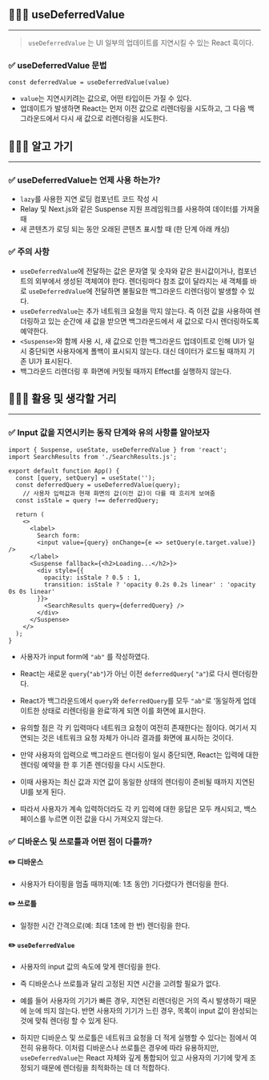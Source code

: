 ## 🧑🏻‍💻 useDeferredValue
---

> `useDeferredValue` 는 UI 일부의 업데이트를 지연시킬 수 있는 React 훅이다.

### ✅ useDeferredValue 문법

```tsx
const deferredValue = useDeferredValue(value)
```

- `value`는 지연시키려는 값으로, 어떤 타입이든 가질 수 있다.
- 업데이트가 발생하면 React는 먼저 이전 값으로 리렌더링을 시도하고, 그 다음 백그라운드에서 다시 새 값으로 리렌더링을 시도한다.

## 🧑🏻‍💻 알고 가기
---

### ✅ useDeferredValue는 언제 사용 하는가?

- `lazy`를 사용한 지연 로딩 컴포넌트 코드 작성 시
- Relay 및 Next.js와 같은 Suspense 지원 프레임워크를 사용하여 데이터를 가져올 때
- 새 콘텐츠가 로딩 되는 동안 오래된 콘텐츠 표시할 때 (한 단계 아래 캐싱)

### ✅ 주의 사항

- `useDeferredValue`에 전달하는 값은 문자열 및 숫자와 같은 원시값이거나, 컴포넌트의 외부에서 생성된 객체여야 한다. 렌더링마다 참조 값이 달라지는 새 객체를 바로 `useDeferredValue`에 전달하면 불필요한 백그라운드 리렌더링이 발생할 수 있다.
- `useDeferredValue`는 추가 네트워크 요청을 막지 않는다. 즉 이전 값을 사용하여 렌더링하고 있는 순간에 새 값을 받으면 백그라운드에서 새 값으로 다시 렌더링하도록 예약한다.
- `<Suspense>`와 함께 사용 시, 새 값으로 인한 백그라운드 업데이트로 인해 UI가 일시 중단되면 사용자에게 폴백이 표시되지 않는다. 대신 데이터가 로드될 때까지 기존 UI가 표시된다.
- 백그라운드 리렌더링 후 화면에 커밋될 때까지 Effect를 실행하지 않는다.

## 🧑🏻‍💻 활용 및 생각할 거리

---

### ✅ Input 값을 지연시키는 동작 단계와 유의 사항를 알아보자

```tsx
import { Suspense, useState, useDeferredValue } from 'react';
import SearchResults from './SearchResults.js';

export default function App() {
  const [query, setQuery] = useState('');
  const deferredQuery = useDeferredValue(query);
	// 사용자 입력값과 현재 화면의 값(이전 값)이 다를 때 흐리게 보여줌
  const isStale = query !== deferredQuery;
	
  return (
    <>
      <label>
        Search form:
        <input value={query} onChange={e => setQuery(e.target.value)} />
      </label>
      <Suspense fallback={<h2>Loading...</h2>}>
        <div style={{
          opacity: isStale ? 0.5 : 1,
          transition: isStale ? 'opacity 0.2s 0.2s linear' : 'opacity 0s 0s linear'
        }}>
          <SearchResults query={deferredQuery} />
        </div>
      </Suspense>
    </>
  );
}
```

- 사용자가 input form에 `"ab"` 를 작성하였다.
- React는 새로운 `query`(`"ab"`)가 아닌 이전 `deferredQuery`( `"a"`)로 다시 렌더링한다.
- React가 백그라운드에서 `query`와 `deferredQuery`를 모두 `"ab"`로 ‘동일하게 업데이트한 상태로 리렌더링을 완료’하게 되면 이를 화면에 표시한다.
    
    
- 유의할 점은 각 키 입력마다 네트워크 요청이 여전히 존재한다는 점이다. 여기서 지연되는 것은 네트워크 요청 자체가 아니라 결과를 화면에 표시하는 것이다.
- 만약 사용자의 입력으로 백그라운드 렌더링이 일시 중단되면, React는 입력에 대한 렌더링 예약을 한 후 기존 렌더링을 다시 시도한다.
- 이때 사용자는 최신 값과 지연 값이 동일한 상태의 렌더링이 준비될 때까지 지연된 UI를 보게 된다.
- 따라서 사용자가 계속 입력하더라도 각 키 입력에 대한 응답은 모두 캐시되고, 백스페이스를 누르면 이전 값을 다시 가져오지 않는다.

### ✅ 디바운스 및 쓰로틀과 어떤 점이 다를까?

#### ✏️ 디바운스
- 사용자가 타이핑을 멈출 때까지(예: 1초 동안) 기다렸다가 렌더링을 한다.

#### ✏️ 쓰로틀
- 일정한 시간 간격으로(예: 최대 1초에 한 번) 렌더링을 한다.

#### ✏️ `useDeferredValue` 
- 사용자의 input 값의 속도에 맞게 렌더링을 한다.

- 즉 디바운스나 쓰로틀과 달리 고정된 지연 시간을 고려할 필요가 없다.
- 예를 들어 사용자의 기기가 빠른 경우, 지연된 리렌더링은 거의 즉시 발생하기 때문에 눈에 띄지 않는다. 반면 사용자의 기기가 느린 경우, 목록이 input 값이 완성되는 것에 맞춰 렌더링 할 수 있게 된다.

- 하지만 디바운스 및 쓰로틀은 네트워크 요청을 더 적게 실행할 수 있다는 점에서 여전히 유용하다. 이처럼 디바운스나 쓰로틀은 경우에 따라 유용하지만, `useDeferredValue`는 React 자체와 깊게 통합되어 있고 사용자의 기기에 맞게 조정되기 때문에 렌더링을 최적화하는 데 더 적합하다.